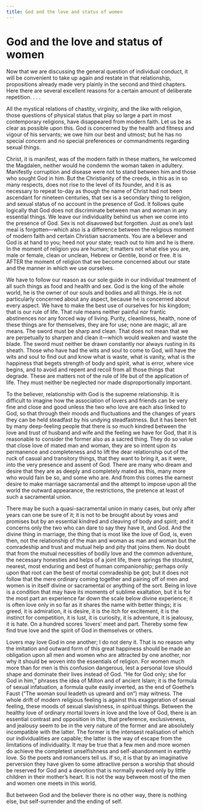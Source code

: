 ```yaml
---
title: God and the love and status of women
---
```

# God and the love and status of women

Now that we are discussing the general question of individual conduct,
it will be convenient to take up again and restate in that relationship,
propositions already made very plainly in the second and third chapters.
Here there are several excellent reasons for a certain amount of
deliberate repetition. . . .

All the mystical relations of chastity, virginity, and the like with
religion, those questions of physical status that play so large a part
in most contemporary religions, have disappeared from modern faith. Let
us be as clear as possible upon this. God is concerned by the health and
fitness and vigour of his servants; we owe him our best and utmost; but
he has no special concern and no special preferences or commandments
regarding sexual things.

Christ, it is manifest, was of the modern faith in these matters, he
welcomed the Magdalen, neither would he condemn the woman taken in
adultery. Manifestly corruption and disease were not to stand between
him and those who sought God in him. But the Christianity of the creeds,
in this as in so many respects, does not rise to the level of its
founder, and it is as necessary to repeat to-day as though the name of
Christ had not been ascendant for nineteen centuries, that sex is a
secondary thing to religion, and sexual status of no account in the
presence of God. It follows quite logically that God does not
discriminate between man and woman in any essential things. We leave our
individuality behind us when we come into the presence of God. Sex is
not disavowed but forgotten. Just as one’s last meal is forgotten—which
also is a difference between the religious moment of modern faith and
certain Christian sacraments. You are a believer and God is at hand to
you; heed not your state; reach out to him and he is there. In the
moment of religion you are human; it matters not what else you are, male
or female, clean or unclean, Hebrew or Gentile, bond or free. It is
AFTER the moment of religion that we become concerned about our state
and the manner in which we use ourselves.

We have to follow our reason as our sole guide in our individual
treatment of all such things as food and health and sex. God is the king
of the whole world, he is the owner of our souls and bodies and all
things. He is not particularly concerned about any aspect, because he is
concerned about every aspect. We have to make the best use of ourselves
for his kingdom; that is our rule of life. That rule means neither
painful nor frantic abstinences nor any forced way of living. Purity,
cleanliness, health, none of these things are for themselves, they are
for use; none are magic, all are means. The sword must be sharp and
clean. That does not mean that we are perpetually to sharpen and clean
it—which would weaken and waste the blade. The sword must neither be
drawn constantly nor always rusting in its sheath. Those who have had
the wits and soul to come to God, will have the wits and soul to find
out and know what is waste, what is vanity, what is the happiness that
begets strength of body and spirit, what is error, where vice begins,
and to avoid and repent and recoil from all those things that degrade.
These are matters not of the rule of life but of the application of
life. They must neither be neglected nor made disproportionally
important.

To the believer, relationship with God is the supreme relationship. It
is difficult to imagine how the association of lovers and friends can be
very fine and close and good unless the two who love are each also
linked to God, so that through their moods and fluctuations and the
changes of years they can be held steadfast by his undying
steadfastness. But it has been felt by many deep-feeling people that
there is so much kindred between the love and trust of husband and wife
and the feeling we have for God, that it is reasonable to consider the
former also as a sacred thing. They do so value that close love of mated
man and woman, they are so intent upon its permanence and completeness
and to lift the dear relationship out of the ruck of casual and
transitory things, that they want to bring it, as it were, into the very
presence and assent of God. There are many who dream and desire that
they are as deeply and completely mated as this, many more who would
fain be so, and some who are. And from this comes the earnest desire to
make marriage sacramental and the attempt to impose upon all the world
the outward appearance, the restrictions, the pretence at least of such
a sacramental union.

There may be such a quasi-sacramental union in many cases, but only
after years can one be sure of it; it is not to be brought about by vows
and promises but by an essential kindred and cleaving of body and
spirit; and it concerns only the two who can dare to say they have it,
and God. And the divine thing in marriage, the thing that is most like
the love of God, is, even then, not the relationship of the man and
woman as man and woman but the comradeship and trust and mutual help and
pity that joins them. No doubt that from the mutual necessities of
bodily love and the common adventure, the necessary honesties and helps
of a joint life, there springs the stoutest, nearest, most enduring and
best of human companionship; perhaps only upon that root can the best of
mortal comradeship be got; but it does not follow that the mere ordinary
coming together and pairing off of men and women is in itself divine or
sacramental or anything of the sort. Being in love is a condition that
may have its moments of sublime exaltation, but it is for the most part
an experience far down the scale below divine experience; it is often
love only in so far as it shares the name with better things; it is
greed, it is admiration, it is desire, it is the itch for excitement, it
is the instinct for competition, it is lust, it is curiosity, it is
adventure, it is jealousy, it is hate. On a hundred scores ‘lovers’ meet
and part. Thereby some few find true love and the spirit of God in
themselves or others.

Lovers may love God in one another; I do not deny it. That is no reason
why the imitation and outward form of this great happiness should be
made an obligation upon all men and women who are attracted by one
another, nor why it should be woven into the essentials of religion. For
women much more than for men is this confusion dangerous, lest a
personal love should shape and dominate their lives instead of God. “He
for God only; she for God in him,” phrases the idea of Milton and of
ancient Islam; it is the formula of sexual infatuation, a formula quite
easily inverted, as the end of Goethe’s Faust (“The woman soul leadeth
us upward and on”) may witness. The whole drift of modern religious
feeling is against this exaggeration of sexual feeling, these moods of
sexual slavishness, in spiritual things. Between the healthy love of
ordinary mortal lovers in love and the love of God, there is an
essential contrast and opposition in this, that preference,
exclusiveness, and jealousy seem to be in the very nature of the former
and are absolutely incompatible with the latter. The former is the
intensest realisation of which our individualities are capable; the
latter is the way of escape from the limitations of individuality. It
may be true that a few men and more women do achieve the completest
unselfishness and self-abandonment in earthly love. So the poets and
romancers tell us. If so, it is that by an imaginative perversion they
have given to some attractive person a worship that should be reserved
for God and a devotion that is normally evoked only by little children
in their mother’s heart. It is not the way between most of the men and
women one meets in this world.

But between God and the believer there is no other way, there is nothing
else, but self-surrender and the ending of self.
